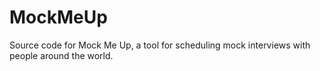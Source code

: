 # MockMeUp
Source code for Mock Me Up, a tool for scheduling mock interviews with people around the world. 
